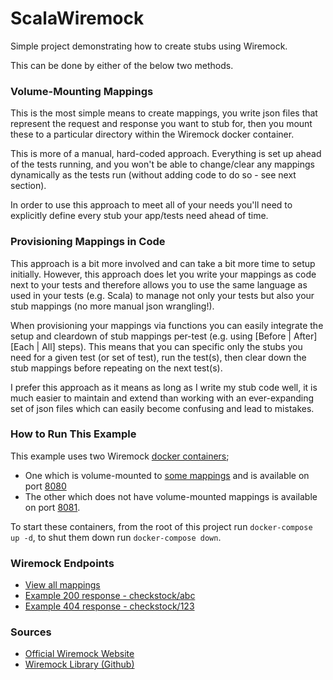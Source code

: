 # ScalaWiremock

Simple project demonstrating how to create stubs using Wiremock.

This can be done by either of the below two methods.

### Volume-Mounting Mappings

This is the most simple means to create mappings, you write json files that represent the request and response you want to stub for, then you mount these to a particular directory within the Wiremock docker container.

This is more of a manual, hard-coded approach. Everything is set up ahead of the tests running, and you won't be able to change/clear any mappings dynamically as the tests run (without adding code to do so - see next section). 

In order to use this approach to meet all of your needs you'll need to explicitly define every stub your app/tests need ahead of time.

### Provisioning Mappings in Code

This approach is a bit more involved and can take a bit more time to setup initially. However, this approach does let you write your mappings as code next to your tests and therefore allows you to use the same language as used in your tests (e.g. Scala) to manage not only your tests but also your stub mappings (no more manual json wrangling!).

When provisioning your mappings via functions you can easily integrate the setup and cleardown of stub mappings per-test (e.g. using [Before | After][Each | All] steps). This means that you can specific only the stubs you need for a given test (or set of test), run the test(s), then clear down the stub mappings before repeating on the next test(s).    

I prefer this approach as it means as long as I write my stub code well, it is much easier to maintain and extend than working with an ever-expanding set of json files which can easily become confusing and lead to mistakes.

### How to Run This Example

This example uses two Wiremock [docker containers](docker-compose.yml);
* One which is volume-mounted to [some mappings](wiremock_config/mappings) and is available on port [8080](http://localhost:8080/__admin/mappings)
* The other which does not have volume-mounted mappings is available on port [8081](http://localhost:8081/__admin/mappings).

To start these containers, from the root of this project run `docker-compose up -d`, to shut them down run `docker-compose down`.

### Wiremock Endpoints

* [View all mappings](http://localhost:8080/__admin/mappings)
* [Example 200 response - checkstock/abc](http://localhost:8080/checkstock/abc)
* [Example 404 response - checkstock/123](http://localhost:8080/checkstock/123)

### Sources

* [Official Wiremock Website](https://wiremock.org/)
* [Wiremock Library (Github)](https://github.com/wiremock/wiremock) 
